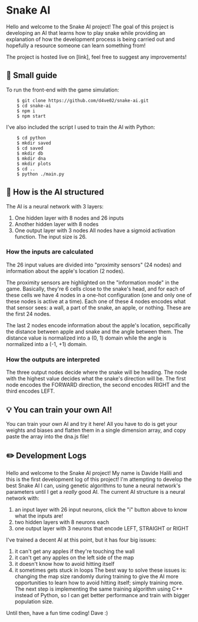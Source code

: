 # Snake AI

Hello and welcome to the Snake AI project! The goal of this project is developing an AI that learns how to play snake while providing an explanation of how the development process is being carried out and hopefully a resource someone can learn something from!

The project is hosted live on [link], feel free to suggest any improvements!

## :scroll: Small guide

To run the front-end with the game simulation:

```
	$ git clone https://github.com/d4ve02/snake-ai.git
	$ cd snake-ai
	$ npm i
	$ npm start
```

I've also included the script I used to train the AI with Python:

```
	$ cd python
	$ mkdir saved
	$ cd saved
	$ mkdir db
	$ mkdir dna
	$ mkdir plots
	$ cd ..
	$ python ./main.py
```

## :notebook: How is the AI structured

The AI is a neural network with 3 layers:

1. One hidden layer with 8 nodes and 26 inputs
2. Another hidden layer with 8 nodes
3. One output layer with 3 nodes
   All nodes have a sigmoid activation function. The input size is 26.

### How the inputs are calculated

The 26 input values are divided into "proximity sensors" (24 nodes) and information about the apple's location (2 nodes).

The proximity sensors are highlighted on the "information mode" in the game. Basically, they're 6 cells close to the snake's head, and for each of these cells we have 4 nodes in a one-hot configuration (one and only one of these nodes is active at a time). Each one of these 4 nodes encodes what that sensor sees: a wall, a part of the snake, an apple, or nothing. These are the first 24 nodes.

The last 2 nodes encode information about the apple's location, sepcifically the distance between apple and snake and the angle between them.
The distance value is normalized into a (0, 1) domain while the angle is normalized into a (-1, +1) domain.

### How the outputs are interpreted

The three output nodes decide where the snake will be heading. The node with the highest value decides what the snake's direction will be.
The first node encodes the FORWARD direction, the second encodes RIGHT and the third encodes LEFT.

## :bulb: You can train your own AI!

You can train your own AI and try it here! All you have to do is get your weights and biases and flatten them in a single dimension array, and copy paste the array into the dna.js file!

## :pencil2: Development Logs

Hello and welcome to the Snake AI project!
My name is Davide Halili and this is the first development log of this project! I'm attempting to develop the best Snake AI I can, using genetic algorithms to tune a neural network's parameters until I get a <i>really</i> good AI.
The current AI structure is a neural network with:

1. an input layer with 26 input neurons, click the "i" button above to know what the inputs are!
2. two hidden layers with 8 neurons each
3. one output layer with 3 neurons that encode LEFT, STRAIGHT or RIGHT

I've trained a decent AI at this point, but it has
four big issues:

1. it can't get any apples if they're touching the wall
2. it can't get any apples on the left side of the map
3. it doesn't know how to avoid hitting itself
4. it sometimes gets stuck in loops
   The best way to solve these issues is: changing the map size randomly during training to give the AI more opportunities to learn how to avoid hitting itself; simply training more.
   The next step is implementing the same training algorithm using C++ instead of Python, so I can get better performance and train with bigger population size.

Until then, have a fun time coding! Dave :)
